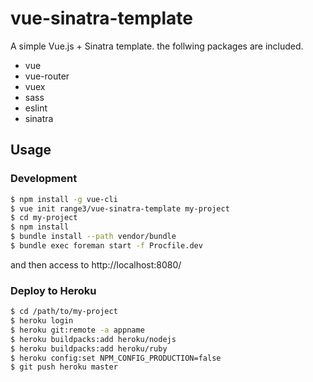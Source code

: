 # vue-sinatra-template
A simple Vue.js + Sinatra template. the follwing packages are included.
- vue
- vue-router
- vuex
- sass
- eslint
- sinatra

## Usage
### Development
```bash
$ npm install -g vue-cli
$ vue init range3/vue-sinatra-template my-project
$ cd my-project
$ npm install
$ bundle install --path vendor/bundle
$ bundle exec foreman start -f Procfile.dev
```
and then access to http://localhost:8080/

### Deploy to Heroku
```bash
$ cd /path/to/my-project
$ heroku login
$ heroku git:remote -a appname
$ heroku buildpacks:add heroku/nodejs
$ heroku buildpacks:add heroku/ruby
$ heroku config:set NPM_CONFIG_PRODUCTION=false
$ git push heroku master
```
